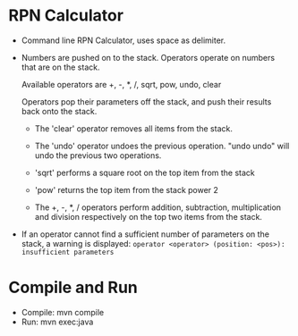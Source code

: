 # RPN Calculator
* Command line RPN Calculator, uses space as delimiter.
* Numbers are pushed on to the stack. Operators operate on numbers that are on the stack.
  
  Available operators are +, -, *, /, sqrt, pow, undo, clear
  
  Operators pop their parameters off the stack, and push their results back onto the stack.
  * The 'clear' operator removes all items from the stack.
   
  * The 'undo' operator undoes the previous operation. "undo undo" will undo the previous two operations.
   
  * 'sqrt' performs a square root on the top item from the stack
   
  * 'pow' returns the top item from the stack power 2
   
   * The +, -, *, / operators perform addition, subtraction, multiplication and division respectively on the top two items from the stack.
* If an operator cannot find a sufficient number of parameters on the stack, a warning is displayed:
  ``` operator <operator> (position: <pos>): insufficient parameters ```
    
# Compile and Run
* Compile: mvn compile
* Run: mvn exec:java